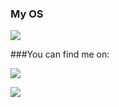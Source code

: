 ### My OS
[![](https://img.shields.io/badge/Artix-Linux%20OS-blue?style=for-the-badge&logo=artixlinux)](https://artixlinux.org/)

###You can find me on:

[![](https://img.shields.io/badge/Twitter-social-blue?style=social&logo=twitter)](https://twitter.com/ayacoronachan)

[![](https://img.shields.io/badge/Mastodon-social-blue?style=social&logo=mastodon)](https://mstdn.social/@ayaneechan)

<!--
**ayaneechan/ayaneechan** is a ✨ _special_ ✨ repository because its `README.md` (this file) appears on your GitHub profile.

Here are some ideas to get you started:

- [] I’m currently working on Artix intallation guides 
- 🌱 I’m currently learning ...
- 👯 I’m looking to collaborate on ...
- [] I’m looking for help with my projects
- 💬 Ask me about ...
- 📫 How to reach me: 

- 😄 Pronouns: ...
- ⚡ Fun fact: ...
-->
